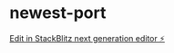 # newest-port

[Edit in StackBlitz next generation editor ⚡️](https://stackblitz.com/~/github.com/dicey24/newest-port)